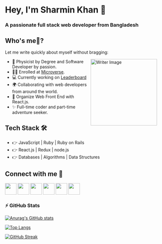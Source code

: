 # Hey, I'm Sharmin Khan 👋

### A passionate full stack web developer from Bangladesh

## Who's me🤔?

Let me write quickly about myself without bragging:

<img align='right' width='220' src='./images/giphy.gif' alt='Writer Image'>

- 🥇 Physicist by Degree and Software Developer by passion.
- 👩‍🎓 Enrolled at [Microverse](https://github.com/microverseinc).
- 💻 Currently working on [Leaderboard](https://github.com/sharminkhan0/)
- 🌍 Collaborating with web developers from around the world.
- 🔮 Organize Web Front End with React.js.
- ✨ Full-time coder and part-time adventure seeker.

## Tech Stack 🛠

- 👉 JavaScript | Ruby | Ruby on Rails
- 👉 React.js | Redux | node.js
- 👉 Databases | Algorithms | Data Structures

## Connect with me 🤝

<a href="mailto:sharminakterkhan0@gmail.ocm"><img src='./images/gmail.svg' width='38px'></a>
<a href='https://www.facebook.com/'><img src='./images/Facebook.svg' width='38px'/></a>
<a href='https://www.instagram.com/' ><img src='./images/Instagram.svg' width='38px'/></a>
<a href='https://www.linkedin.com/in/sharmin.../'><img src='./images/LinkedIN.svg' width='38px'/></a>
<a href='https://twitter.com/'><img src='./images/Twitter.svg' width='38px'/></a>
<a href='https://api.whatsapp.com/send?phone=8801534356803'><img src='./images/WhatsApp.svg' width='38px'/></a>

### ⚡ GitHub Stats

[![Anurag's GitHub stats](https://github-readme-stats.vercel.app/api?username=sharminkhan0&hide_rank=false&show_icons=true&include_all_commits=true&count_private=true&title_color=FF6347&text_color=7D5EA9&icon_color=FF6347&border_color=7D5EA9&border_radius=10)](https://github.com/sharminkhan0)

[![Top Langs](https://github-readme-stats.vercel.app/api/top-langs/?username=sharminkhan0&langs_count=10&layout=compact&title_color=FF6347&text_color=7D5EA9&custom_title=Most%20Used%20Languages&border_color=7D5EA9&border_radius=10)](https://github.com/sharminkhan0)

[![GitHub Streak](https://github-readme-streak-stats.herokuapp.com?user=sharminkhan0&theme=github-light&border_radius=10&ring=FF6347&fire=FF6347&currStreakNum=7D5EA9&border=7D5EA9&sideLabels=000000&sideNums=7D5EA9&currStreakLabel=000000&dates=FF6347&stroke=7D5EA94F)](https://git.io/streak-stats)

<!---
skarminkhan0/sharminkhan0 is a ✨ special ✨ repository because its `README.md` (this file) appears on your GitHub profile.
You can click the Preview link to take a look at your changes.
--->
